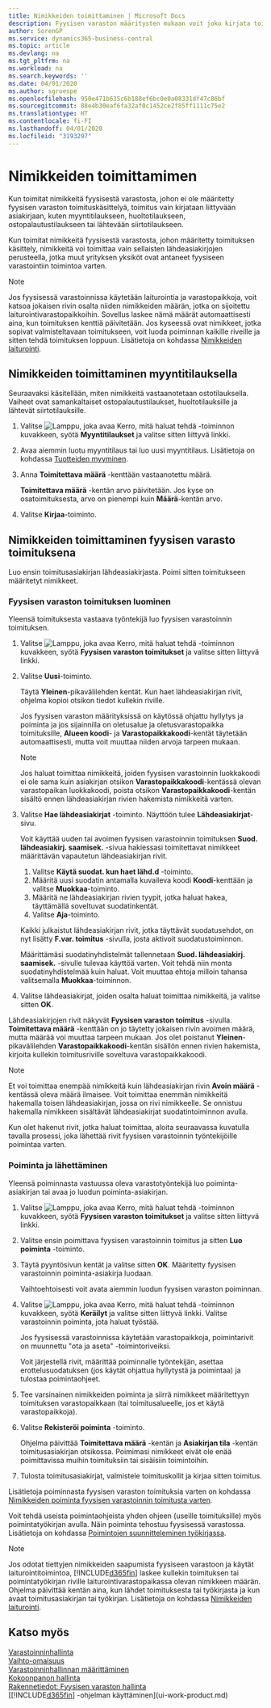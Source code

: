 ```yaml
---
title: Nimikkeiden toimittaminen | Microsoft Docs
description: Fyysisen varaston määritysten mukaan voit joko kirjata toimituksen suoraan liittyvään lähtevään asiakirjaan, kuten myyntitilaukseen, tai voit käyttää fyysisen varaston toimitusasiakirjoja, jotka noudattavat työnkulkua tai integroituvat fyysisen varaston eri toimintoihin.
author: SorenGP
ms.service: dynamics365-business-central
ms.topic: article
ms.devlang: na
ms.tgt_pltfrm: na
ms.workload: na
ms.search.keywords: ''
ms.date: 04/01/2020
ms.author: sgroespe
ms.openlocfilehash: 950e471b635c6b188ef6bc0e0a08331df47c86bf
ms.sourcegitcommit: 88e4b30eaf6fa32af0c1452ce2f85ff1111c75e2
ms.translationtype: HT
ms.contentlocale: fi-FI
ms.lasthandoff: 04/01/2020
ms.locfileid: "3193297"
---
```

# <a name="ship-items"></a>Nimikkeiden toimittamimen
Kun toimitat nimikkeitä fyysisestä varastosta, johon ei ole määritetty fyysisen varaston toimituskäsittelyä, toimitus vain kirjataan liittyvään asiakirjaan, kuten myyntitilaukseen, huoltotilaukseen, ostopalautustilaukseen tai lähtevään siirtotilaukseen.

Kun toimitat nimikkeitä fyysisestä varastosta, johon määritetty toimituksen käsittely, nimikkeitä voi toimittaa vain sellaisten lähdeasiakirjojen perusteella, jotka muut yrityksen yksiköt ovat antaneet fyysiseen varastointiin toimintoa varten.

> [!NOTE]
> Jos fyysisessä varastoinnissa käytetään laiturointia ja varastopaikkoja, voit katsoa jokaisen rivin osalta niiden nimikkeiden määrän, jotka on sijoitettu laiturointivarastopaikkoihin. Sovellus laskee nämä määrät automaattisesti aina, kun toimituksen kenttiä päivitetään. Jos kyseessä ovat nimikkeet, jotka sopivat valmisteltavaan toimitukseen, voit luoda poiminnan kaikille riveille ja sitten tehdä toimituksen loppuun. Lisätietoja on kohdassa [Nimikkeiden laiturointi](warehouse-how-to-cross-dock-items.md).

## <a name="to-ship-items-with-a-sales-order"></a>Nimikkeiden toimittaminen myyntitilauksella
Seuraavaksi käsitellään, miten nimikkeitä vastaanotetaan ostotilauksella. Vaiheet ovat samankaltaiset ostopalautustilaukset, huoltotilauksille ja lähtevät siirtotilauksille.  
1. Valitse ![Lamppu, joka avaa Kerro, mitä haluat tehdä -toiminnon](media/ui-search/search_small.png "Kerro, mitä haluat tehdä") kuvakkeen, syötä **Myyntitilaukset** ja valitse sitten liittyvä linkki.
2. Avaa aiemmin luotu myyntitilaus tai luo uusi myyntitilaus. Lisätietoja on kohdassa [Tuotteiden myyminen](sales-how-sell-products.md).
3. Anna **Toimitettava määrä** -kenttään vastaanotettu määrä.

    **Toimitettava määrä** -kentän arvo päivitetään. Jos kyse on osatoimituksesta, arvo on pienempi kuin **Määrä**-kentän arvo.
4. Valitse **Kirjaa**-toiminto.

## <a name="to-ship-items-with-a-warehouse-shipment"></a>Nimikkeiden toimittaminen fyysisen varasto toimituksena
Luo ensin toimitusasiakirjan lähdeasiakirjasta. Poimi sitten toimitukseen määritetyt nimikkeet.

### <a name="to-create-a-warehouse-shipment"></a>Fyysisen varaston toimituksen luominen
Yleensä toimituksesta vastaava työntekijä luo fyysisen varastoinnin toimituksen.
1.  Valitse ![Lamppu, joka avaa Kerro, mitä haluat tehdä -toiminnon](media/ui-search/search_small.png "Kerro, mitä haluat tehdä") kuvakkeen, syötä **Fyysisen varaston toimitukset** ja valitse sitten liittyvä linkki.  
2.  Valitse **Uusi**-toiminto.  

    Täytä **Yleinen**-pikavälilehden kentät. Kun haet lähdeasiakirjan rivit, ohjelma kopioi otsikon tiedot kullekin riville.  

    Jos fyysisen varaston määrityksissä on käytössä ohjattu hyllytys ja poiminta ja jos sijainnilla on oletusalue ja oletusvarastopaikka toimituksille, **Alueen koodi**- ja **Varastopaikkakoodi**-kentät täytetään automaattisesti, mutta voit muuttaa niiden arvoja tarpeen mukaan.  

    > [!NOTE]  
    >  Jos haluat toimittaa nimikkeitä, joiden fyysisen varastoinnin luokkakoodi ei ole sama kuin asiakirjan otsikon **Varastopaikkakoodi**-kentässä olevan varastopaikan luokkakoodi, poista otsikon **Varastopaikkakoodi**-kentän sisältö ennen lähdeasiakirjan rivien hakemista nimikkeitä varten.  
3.  Valitse **Hae lähdeasiakirjat** -toiminto. Näyttöön tulee **Lähdeasiakirjat**-sivu.

    Voit käyttää uuden tai avoimen fyysisen varastoinnin toimituksen **Suod. lähdeasiakirj. saamisek.** -sivua hakiessasi toimitettavat nimikkeet määrittävän vapautetun lähdeasiakirjan rivit.

    1. Valitse **Käytä suodat. kun haet lähd.d** -toiminto.  
    2. Määritä uusi suodatin antamalla kuvaileva koodi **Koodi**-kenttään ja valitse **Muokkaa**-toiminto.  
    3. Määritä ne lähdeasiakirjan rivien tyypit, jotka haluat hakea, täyttämällä soveltuvat suodatinkentät.  
    4. Valitse **Aja**-toiminto.  

    Kaikki julkaistut lähdeasiakirjan rivit, jotka täyttävät suodatusehdot, on nyt lisätty **F.var. toimitus** -sivulla, josta aktivoit suodatustoiminnon.  

    Määrittämäsi suodatinyhdistelmät tallennetaan **Suod. lähdeasiakirj. saamisek.** -sivulle tulevaa käyttöä varten. Voit tehdä niin monta suodatinyhdistelmää kuin haluat. Voit muuttaa ehtoja milloin tahansa valitsemalla **Muokkaa**-toiminnon.

4.  Valitse lähdeasiakirjat, joiden osalta haluat toimittaa nimikkeitä, ja valitse sitten **OK**.  

Lähdeasiakirjojen rivit näkyvät **Fyysisen varaston toimitus** -sivulla. **Toimitettava määrä** -kenttään on jo täytetty jokaisen rivin avoimen määrä, mutta määrää voi muuttaa tarpeen mukaan. Jos olet poistanut **Yleinen**-pikavälilehden **Varastopaikkakoodi**-kentän sisällön ennen rivien hakemista, kirjoita kullekin toimitusriville soveltuva varastopaikkakoodi.  

> [!NOTE]  
>  Et voi toimittaa enempää nimikkeitä kuin lähdeasiakirjan rivin **Avoin määrä** -kentässä oleva määrä ilmaisee. Voit toimittaa enemmän nimikkeitä hakemalla toisen lähdeasiakirjan, jossa on rivi nimikkeelle. Se onnistuu hakemalla nimikkeen sisältävät lähdeasiakirjat suodatintoiminnon avulla.  

Kun olet hakenut rivit, jotka haluat toimittaa, aloita seuraavassa kuvatulla tavalla prosessi, joka lähettää rivit fyysisen varastoinnin työntekijöille poimintaa varten.

### <a name="to-pick-and-ship"></a>Poiminta ja lähettäminen
Yleensä poiminnasta vastuussa oleva varastotyöntekijä luo poiminta-asiakirjan tai avaa jo luodun poiminta-asiakirjan.
1. Valitse ![Lamppu, joka avaa Kerro, mitä haluat tehdä -toiminnon](media/ui-search/search_small.png "Kerro, mitä haluat tehdä") kuvakkeen, syötä **Fyysisen varaston toimitukset** ja valitse sitten liittyvä linkki.
2. Valitse ensin poimittava fyysisen varastoinnin toimitus ja sitten **Luo poiminta** -toiminto.
3. Täytä pyyntösivun kentät ja valitse sitten **OK**. Määritetty fyysisen varastoinnin poiminta-asiakirja luodaan.

    Vaihtoehtoisesti voit avata aiemmin luodun fyysisen varaston poiminnan.
4. Valitse ![Lamppu, joka avaa Kerro, mitä haluat tehdä -toiminnon](media/ui-search/search_small.png "Kerro, mitä haluat tehdä") kuvakkeen, syötä **Keräilyt** ja valitse sitten liittyvä linkki. Valitse varastoinnin poiminta, jota haluat työstää.

    Jos fyysisessä varastoinnissa käytetään varastopaikkoja, poimintarivit on muunnettu "ota ja aseta" -toimintoriveiksi.

    Voit järjestellä rivit, määrittää poiminnalle työntekijän, asettaa erottelusuodatuksen (jos käytät ohjattua hyllytystä ja poimintaa) ja tulostaa poimintaohjeet.

5. Tee varsinainen nimikkeiden poiminta ja siirrä nimikkeet määritettyyn toimituksen varastopaikkaan (tai toimitusalueelle, jos et käytä varastopaikkoja).
6. Valitse **Rekisteröi poiminta** -toiminto.

    Ohjelma päivittää **Toimitettava määrä** -kentän ja **Asiakirjan tila** -kentän toimitusasiakirjan otsikossa. Poimimasi nimikkeet eivät ole enää poimittavissa muihin toimituksiin tai sisäisiin toimintoihin.
7. Tulosta toimitusasiakirjat, valmistele toimituskollit ja kirjaa sitten toimitus.

Lisätietoja poiminnasta fyysisen varaston toimituksia varten on kohdassa [Nimikkeiden poiminta fyysisen varastoinnin toimitusta varten](warehouse-how-to-pick-items-for-warehouse-shipment.md).

Voit tehdä useista poimintaohjeista yhden ohjeen (useille toimituksille) myös poimintatyökirjan avulla. Näin poiminta tehostuu fyysisessä varastossa. Lisätietoja on kohdassa [Poimintojen suunnitteleminen työkirjassa](warehouse-how-to-plan-picks-in-worksheets.md).

> [!NOTE]
> Jos odotat tiettyjen nimikkeiden saapumista fyysiseen varastoon ja käytät laiturointitoimintoa, [!INCLUDE[d365fin](includes/d365fin_md.md)] laskee kullekin toimituksen tai poimintatyökirjan riville laiturointivarastopaikassa olevan nimikkeen määrän. Ohjelma päivittää kentän aina, kun lähdet toimituksesta tai työkirjasta ja kun avaat toimitusasiakirjan tai työkirjan. Lisätietoja on kohdassa [Nimikkeiden laiturointi](warehouse-how-to-cross-dock-items.md).

## <a name="see-also"></a>Katso myös  
[Varastoinninhallinta](warehouse-manage-warehouse.md)  
[Vaihto-omaisuus](inventory-manage-inventory.md)  
[Varastoinninhallinnan määrittäminen](warehouse-setup-warehouse.md)     
[Kokoonpanon hallinta](assembly-assemble-items.md)    
[Rakennetiedot: Fyysisen varaston hallinta](design-details-warehouse-management.md)  
[[!INCLUDE[d365fin](includes/d365fin_md.md)] -ohjelman käyttäminen](ui-work-product.md)

